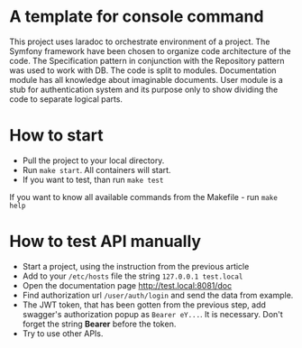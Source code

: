 A template for console command
===

This project uses laradoc to orchestrate environment of a project. 
The Symfony framework have been chosen to organize code architecture of the code. 
The Specification pattern in conjunction with the Repository pattern was used to work with DB.
The code is split to modules. Documentation module has all knowledge about imaginable documents. User module is a stub for authentication system and its purpose only to show dividing the code to separate logical parts.  
   

How to start 
===
* Pull the project to your local directory.
* Run `make start`. All containers will start.
* If you want to test, than run `make test`

If you want to know all available commands from the Makefile - run `make help`  

How to test API manually
===
* Start a project, using the instruction from the previous article
* Add to your `/etc/hosts` file the string `127.0.0.1 test.local`
* Open the documentation page http://test.local:8081/doc
* Find authorization url `/user/auth/login` and send the data from example.
* The JWT token, that has been gotten from the previous step, add swagger's authorization popup as `Bearer eY...`. It is necessary. Don't forget the string **Bearer** before the token.
* Try to use other APIs.  
